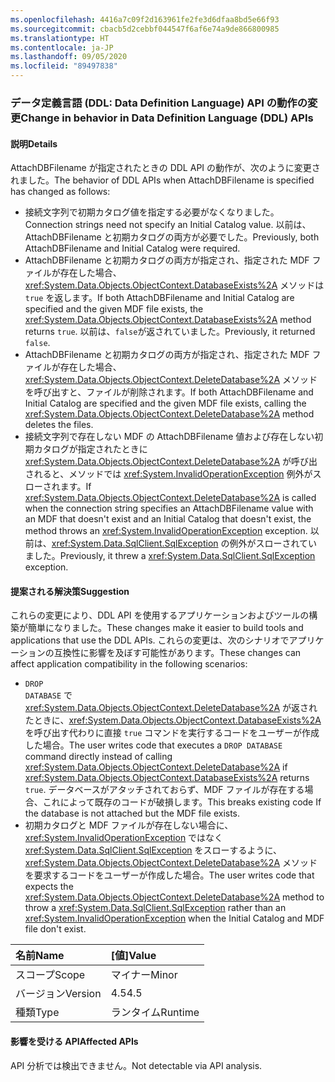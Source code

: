 ```yaml
---
ms.openlocfilehash: 4416a7c09f2d163961fe2fe3d6dfaa8bd5e66f93
ms.sourcegitcommit: cbacb5d2cebbf044547f6af6e74a9de866800985
ms.translationtype: HT
ms.contentlocale: ja-JP
ms.lasthandoff: 09/05/2020
ms.locfileid: "89497838"
---
```

### <a name="change-in-behavior-in-data-definition-language-ddl-apis"></a><span data-ttu-id="16680-101">データ定義言語 (DDL: Data Definition Language) API の動作の変更</span><span class="sxs-lookup"><span data-stu-id="16680-101">Change in behavior in Data Definition Language (DDL) APIs</span></span>

#### <a name="details"></a><span data-ttu-id="16680-102">説明</span><span class="sxs-lookup"><span data-stu-id="16680-102">Details</span></span>

<span data-ttu-id="16680-103">AttachDBFilename が指定されたときの DDL API の動作が、次のように変更されました。</span><span class="sxs-lookup"><span data-stu-id="16680-103">The behavior of DDL APIs when AttachDBFilename is specified has changed as follows:</span></span><ul><li><span data-ttu-id="16680-104">接続文字列で初期カタログ値を指定する必要がなくなりました。</span><span class="sxs-lookup"><span data-stu-id="16680-104">Connection strings need not specify an Initial Catalog value.</span></span> <span data-ttu-id="16680-105">以前は、AttachDBFilename と初期カタログの両方が必要でした。</span><span class="sxs-lookup"><span data-stu-id="16680-105">Previously, both AttachDBFilename and Initial Catalog were required.</span></span></li><li><span data-ttu-id="16680-106">AttachDBFilename と初期カタログの両方が指定され、指定された MDF ファイルが存在した場合、<xref:System.Data.Objects.ObjectContext.DatabaseExists%2A> メソッドは <code>true</code> を返します。</span><span class="sxs-lookup"><span data-stu-id="16680-106">If both AttachDBFilename and Initial Catalog are specified and the given MDF file exists, the <xref:System.Data.Objects.ObjectContext.DatabaseExists%2A> method returns <code>true</code>.</span></span> <span data-ttu-id="16680-107">以前は、<code>false</code>が返されていました。</span><span class="sxs-lookup"><span data-stu-id="16680-107">Previously, it returned <code>false</code>.</span></span></li><li><span data-ttu-id="16680-108">AttachDBFilename と初期カタログの両方が指定され、指定された MDF ファイルが存在した場合、<xref:System.Data.Objects.ObjectContext.DeleteDatabase%2A> メソッドを呼び出すと、ファイルが削除されます。</span><span class="sxs-lookup"><span data-stu-id="16680-108">If both AttachDBFilename and Initial Catalog are specified and the given MDF file exists, calling the <xref:System.Data.Objects.ObjectContext.DeleteDatabase%2A> method deletes the files.</span></span></li><li><span data-ttu-id="16680-109">接続文字列で存在しない MDF の AttachDBFilename 値および存在しない初期カタログが指定されたときに <xref:System.Data.Objects.ObjectContext.DeleteDatabase%2A> が呼び出されると、メソッドでは <xref:System.InvalidOperationException> 例外がスローされます。</span><span class="sxs-lookup"><span data-stu-id="16680-109">If <xref:System.Data.Objects.ObjectContext.DeleteDatabase%2A> is called when the connection string specifies an AttachDBFilename value with an MDF that doesn't exist and an Initial Catalog that doesn't exist, the method throws an <xref:System.InvalidOperationException> exception.</span></span> <span data-ttu-id="16680-110">以前は、<xref:System.Data.SqlClient.SqlException> の例外がスローされていました。</span><span class="sxs-lookup"><span data-stu-id="16680-110">Previously, it threw a <xref:System.Data.SqlClient.SqlException> exception.</span></span></li></ul>

#### <a name="suggestion"></a><span data-ttu-id="16680-111">提案される解決策</span><span class="sxs-lookup"><span data-stu-id="16680-111">Suggestion</span></span>

<span data-ttu-id="16680-112">これらの変更により、DDL API を使用するアプリケーションおよびツールの構築が簡単になりました。</span><span class="sxs-lookup"><span data-stu-id="16680-112">These changes make it easier to build tools and applications that use the DDL APIs.</span></span> <span data-ttu-id="16680-113">これらの変更は、次のシナリオでアプリケーションの互換性に影響を及ぼす可能性があります。</span><span class="sxs-lookup"><span data-stu-id="16680-113">These changes can affect application compatibility in the following scenarios:</span></span><ul><li><span data-ttu-id="16680-114"><code>DROP DATABASE</code> で <xref:System.Data.Objects.ObjectContext.DeleteDatabase%2A> が返されたときに、<xref:System.Data.Objects.ObjectContext.DatabaseExists%2A> を呼び出す代わりに直接 <code>true</code> コマンドを実行するコードをユーザーが作成した場合。</span><span class="sxs-lookup"><span data-stu-id="16680-114">The user writes code that executes a <code>DROP DATABASE</code> command directly instead of calling <xref:System.Data.Objects.ObjectContext.DeleteDatabase%2A> if <xref:System.Data.Objects.ObjectContext.DatabaseExists%2A> returns <code>true</code>.</span></span> <span data-ttu-id="16680-115">データベースがアタッチされておらず、MDF ファイルが存在する場合、これによって既存のコードが破損します。</span><span class="sxs-lookup"><span data-stu-id="16680-115">This breaks existing code If the database is not attached but the MDF file exists.</span></span></li><li><span data-ttu-id="16680-116">初期カタログと MDF ファイルが存在しない場合に、<xref:System.InvalidOperationException> ではなく <xref:System.Data.SqlClient.SqlException> をスローするように、<xref:System.Data.Objects.ObjectContext.DeleteDatabase%2A> メソッドを要求するコードをユーザーが作成した場合。</span><span class="sxs-lookup"><span data-stu-id="16680-116">The user writes code that expects the <xref:System.Data.Objects.ObjectContext.DeleteDatabase%2A> method to throw a <xref:System.Data.SqlClient.SqlException> rather than an <xref:System.InvalidOperationException> when the Initial Catalog and MDF file don't exist.</span></span></li></ul>

| <span data-ttu-id="16680-117">名前</span><span class="sxs-lookup"><span data-stu-id="16680-117">Name</span></span>    | <span data-ttu-id="16680-118">[値]</span><span class="sxs-lookup"><span data-stu-id="16680-118">Value</span></span>       |
|:--------|:------------|
| <span data-ttu-id="16680-119">スコープ</span><span class="sxs-lookup"><span data-stu-id="16680-119">Scope</span></span>   |<span data-ttu-id="16680-120">マイナー</span><span class="sxs-lookup"><span data-stu-id="16680-120">Minor</span></span>|
|<span data-ttu-id="16680-121">バージョン</span><span class="sxs-lookup"><span data-stu-id="16680-121">Version</span></span>|<span data-ttu-id="16680-122">4.5</span><span class="sxs-lookup"><span data-stu-id="16680-122">4.5</span></span>|
|<span data-ttu-id="16680-123">種類</span><span class="sxs-lookup"><span data-stu-id="16680-123">Type</span></span>|<span data-ttu-id="16680-124">ランタイム</span><span class="sxs-lookup"><span data-stu-id="16680-124">Runtime</span></span>|

#### <a name="affected-apis"></a><span data-ttu-id="16680-125">影響を受ける API</span><span class="sxs-lookup"><span data-stu-id="16680-125">Affected APIs</span></span>

<span data-ttu-id="16680-126">API 分析では検出できません。</span><span class="sxs-lookup"><span data-stu-id="16680-126">Not detectable via API analysis.</span></span>

<!--

#### Affected APIs

Not detectable via API analysis.

-->
